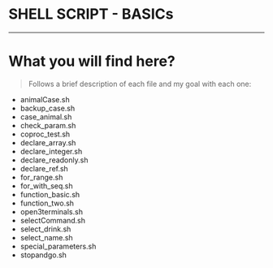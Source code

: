 # SHELL SCRIPT - BASICs

---
# What you will find here?

> Follows a brief description of each file and my goal with each one:

* animalCase.sh
* backup_case.sh
* case_animal.sh
* check_param.sh
* coproc_test.sh
* declare_array.sh
* declare_integer.sh
* declare_readonly.sh
* declare_ref.sh
* for_range.sh
* for_with_seq.sh
* function_basic.sh
* function_two.sh
* open3terminals.sh
* selectCommand.sh
* select_drink.sh
* select_name.sh
* special_parameters.sh
* stopandgo.sh
